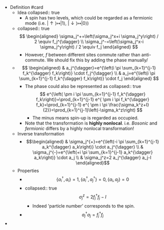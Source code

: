 - Definition #card
	- Idea
	  collapsed:: true
		- A spin has two levels, which could be regarded as a fermionic mode (i.e. $|\uparrow \rangle \mapsto |1\rangle$, $|\downarrow \rangle \mapsto |0\rangle$)
	- collapsed:: true
	  $$
	  \begin{aligned}
	  \sigma_j^+=\left(\sigma_j^x+i \sigma_j^y\right) / 2 \equiv f_j^{\dagger} \\
	  \sigma_j^-=\left(\sigma_j^x-i \sigma_j^y\right) / 2 \equiv f_j
	  \end{aligned}
	  $$
		- However, $f$ between different sites commute rather than anti-commute. We should fix this by adding the phase manually/
	- $$
	  \begin{aligned}
	  & a_j^{\dagger}=e^{\left(i \pi \sum_{k=1}^{j-1} f_k^{\dagger} f_k\right)} \cdot f_j^{\dagger} \\
	  & a_j=e^{\left(i \pi \sum_{k=1}^{j-1} f_k^{\dagger} f_k\right)} \cdot f_j
	  \end{aligned}
	  $$
		- The phase could also be represented as 
		  collapsed:: true
		  $$
		  e^{\left( \pm i \pi \sum_{k=1}^{j-1} f_k^{\dagger} f_k\right)}=\prod_{k=1}^{j-1} e^{ \pm i \pi f_k^{\dagger} f_k}=\prod_{k=1}^{j-1} e^{ \pm i \pi \frac{\sigma_k^z+I}{2}}=\prod_{k=1}^{j-1}\left(-\sigma_k^z\right)
		  $$
			- The minus means spin-up is regarded as occupied.
		- Note that the transformation is **highly nonlocal**.
		  i.e. *Bosonic* and *fermionic* differs by a highly nonlocal transformation!
	- Inverse transformation
		- $$\begin{aligned}
		  & \sigma_j^{+}=e^{\left(-i \pi \sum_{k=1}^{j-1} a_k^{\dagger} a_k\right)} \cdot a_j^{\dagger} \\
		  & \sigma_j^{-}=e^{\left(+i \pi \sum_{k=1}^{j-1} a_k^{\dagger} a_k\right)} \cdot a_j \\
		  & \sigma_j^z=2 a_j^{\dagger} a_j-I
		  \end{aligned}$$
	- Properties
		- $$
		  \left\{a_i^{\dagger}, a_i\right\}=1,\left\{a_i^{\dagger}, a_j^{\dagger}\right\}=0,\left\{a_i, a_j\right\}=0
		  $$
		- collapsed:: true
		  $$
		  \sigma_j^z=2 f_j^{\dagger} f_j-I
		  $$
			- Indeed 'particle number' corresponds to the spin.
		- $$
		  a_j^{\dagger} a_j=f_j^{\dagger} f_j
		  $$
-